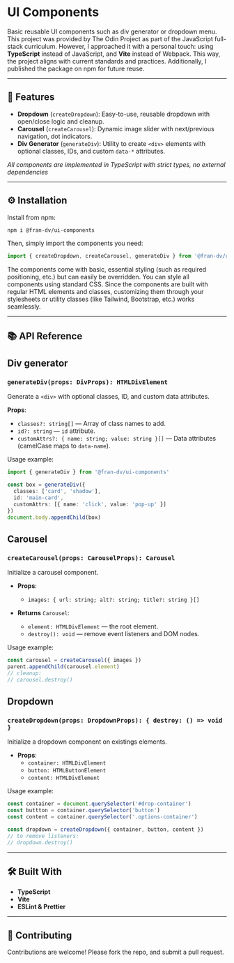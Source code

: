 # **UI Components**

Basic reusable UI components such as div generator or dropdown menu. This project was provided by The Odin Project as part of the JavaScript full-stack curriculum. However, I approached it with a personal touch: using **TypeScript** instead of JavaScript, and **Vite** instead of Webpack. This way, the project aligns with current standards and practices. Additionally, I published the package on npm for future reuse.

---

## 🌟 Features

- **Dropdown** (`createDropdown`): Easy-to-use, reusable dropdown with open/close logic and cleanup.
- **Carousel** (`createCarousel`): Dynamic image slider with next/previous navigation, dot indicators.
- **Div Generator** (`generateDiv`): Utility to create `<div>` elements with optional classes, IDs, and custom `data-*` attributes.

*All components are implemented in TypeScript with strict types, no external dependencies*

---

## ⚙️ Installation

Install from npm:

```bash
npm i @fran-dv/ui-components
```

Then, simply import the components you need:

```ts
import { createDropdown, createCarousel, generateDiv } from '@fran-dv/ui-components';
```
The components come with basic, essential styling (such as required positioning, etc.) but can easily be overridden. You can style all components using standard CSS. Since the components are built with regular HTML elements and classes, customizing them through your stylesheets or utility classes (like Tailwind, Bootstrap, etc.) works seamlessly.

---

## 📚 API Reference

## Div generator

### `generateDiv(props: DivProps): HTMLDivElement`

Generate a `<div>` with optional classes, ID, and custom data attributes.

**Props**:

- `classes?: string[]` — Array of class names to add.
- `id?: string` — `id` attribute.
- `customAttrs?: { name: string; value: string }[]` — Data attributes (camelCase maps to `data-name`).

Usage example:
```ts
import { generateDiv } from '@fran-dv/ui-components'

const box = generateDiv({
  classes: ['card', 'shadow'],
  id: 'main-card',
  customAttrs: [{ name: 'click', value: 'pop-up' }]
})
document.body.appendChild(box)
```

## Carousel
### `createCarousel(props: CarouselProps): Carousel`

Initialize a carousel component.

- **Props**:

  - `images: { url: string; alt?: string; title?: string }[]`

- **Returns** `Carousel`:

  - `element: HTMLDivElement` — the root element.
  - `destroy(): void` — remove event listeners and DOM nodes.

Usage example:
```ts
const carousel = createCarousel({ images })
parent.appendChild(carousel.element)
// cleanup:
// carousel.destroy()
```

## Dropdown

### `createDropdown(props: DropdownProps): { destroy: () => void }`

Initialize a dropdown component on existings elements.

- **Props**:
  - `container: HTMLDivElement`
  - `button: HTMLButtonElement`
  - `content: HTMLDivElement`

Usage example:
```ts
const container = document.querySelector('#drop-container')
const buttton = container.querySelector('button')
const content = container.querySelector('.options-container')

const dropdown = createDropdown({ container, button, content })
// to remove listeners:
// dropdown.destroy()
```

---

## 🛠️ Built With

- **TypeScript**
- **Vite**
- **ESLint & Prettier**

---

## 🤝 Contributing

Contributions are welcome! Please fork the repo, and submit a pull request.



